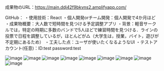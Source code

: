 成果物のURL：https://main.ddj42f9bkvns2.amplifyapp.com/

GitHub：
・使用技術：React
・個人開発orチーム開発：個人開発で4か月ほど
・成果物概要：大人数で短時間を見つける予定調整アプリ
・背景：軽音サークルでは，特定の時期に多数のバンドで5人ほどで練習時間を見つける．ラインの投票で日程を調整しているが，ほとんどが△（大学生は，授業，バイト，遊びが不定期にあるため）
・工夫した点：ユーザが使いたくなるようなUI
・テストアカウント(任意)：ID:test password:test

![image](https://github.com/user-attachments/assets/7fe1c6af-89cc-4fd2-b638-1c87424442ac)
![image](https://github.com/user-attachments/assets/feee128e-a4f0-42e5-a1b4-9a5cf2e2d034)
![image](https://github.com/user-attachments/assets/c82b5d28-3d47-44af-a387-06a2bf22872b)
![image](https://github.com/user-attachments/assets/e1ebf03a-8527-4778-b28a-99b85e0ff6a4)
![image](https://github.com/user-attachments/assets/df9876dd-de77-40bc-ab20-7380e6022995)
![image](https://github.com/user-attachments/assets/d227c385-ce83-45f6-9ab6-a7c535416616)
![image](https://github.com/user-attachments/assets/a20ad11c-f814-412c-bf06-5953e3b038b9)
![image](https://github.com/user-attachments/assets/142c2386-bd25-47a7-95dc-7cf576e1ee71)
![image](https://github.com/user-attachments/assets/93a47a2e-439d-4251-973b-0c2930a14b88)

